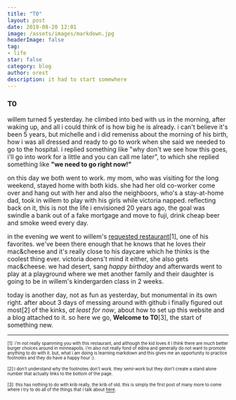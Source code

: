 ```yaml
---
title: "T0"
layout: post
date: 2019-08-20 12:01
image: /assets/images/markdown.jpg
headerImage: false
tag:
- life
star: false
category: blog
author: orest
description: it had to start somewhere
---
```


### T0

willem turned 5 yesterday.  he climbed into bed with us in the morning, after waking up, and all i could think of is how big he is already.  i can't believe it's been 5 years, but michelle and i did remeniss about the morning of his birth, how i was all dressed and ready to go to work when she said we needed to go to the hospital.  i replied something like "why don't we see how this goes, i'll go into work for a little and you can call me later", to which she replied something like **"we need to go right now!"**

on this day we both went to work.  my mom, who was visiting for the long weekend, stayed home with both kids.  she had her old co-worker come over and hang out with her and also the neighboors, who's a stay-at-home dad, took in willem to play with his girls while victoria napped.  reflecting back on it, this is not the life i envisioned 20 years ago, the goal was swindle a bank out of a fake mortgage and move to fuji, drink cheap beer and smoke weed every day.

in the evening we went to willem's [requested restaurant](https://redcowmn.com/mpls-50th-street/)[1], one of his favorites. we've been there enough that he knows that he loves their mac&cheese and it's really close to his daycare which he thinks is the coolest thing ever.  victoria doens't mind it either, she also gets mac&cheese.  we had desert, sang *happy birthday* and afterwards went to play at a playground where we met another family and their daughter is going to be in willem's kindergarden class in 2 weeks.

today is another day, not as fun as yesterday, but monumental in its own right.  after about 3 days of messing around with github i finally figured out most[2] of the kinks, *at least for now*, about how to set up this website and a blog attached to it.  so here we go, **Welcome to T0**[3], the start of something new.

* * *

<sub><sub>
[1]: i'm not really spamming you with this restaurant, and although the kid loves it i think there are much better burger choices around in minneapolis. i'm also not really fond of edina and generally do not want to promote anything to do with it.  but, what i am doing is learning markdown and this gives me an opportunity to practice footnotes and they do have a happy hour :).

<sub><sub>
[2]:i don't understand why the footnotes don't work.  they semi-work but they don't create a stand alone number that actually links to the bottom of the page.

<sub><sub>
[3]: this has nothing to do with krib really, the krib of old.  this is simply the first post of many more to come where i try to do all of the things that i talk about [here](https://ir7777.github.io/KRIB/about/).    



